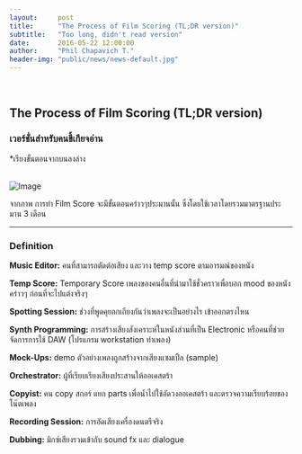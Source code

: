 ```yaml
---
layout:     post
title:      "The Process of Film Scoring (TL;DR version)"
subtitle:   "Too long, didn't read version"
date:       2016-05-22 12:00:00
author:     "Phil Chapavich T."
header-img: "public/news/news-default.jpg"
---
```


<br>

## The Process of Film Scoring (TL;DR version)

### เวอร์ชั่นสำหรับคนขี้เกียจอ่าน

*เรียงขั้นตอนจากบนลงล่าง

<br>

<img class="center-block" src="{{ site.baseurl }}/public/news/2016-05-22/process-film-score.jpg" alt="Image">

จากภาพ การทำ Film Score จะมีขั้นตอนคร่าวๆประมานนั้น ซึ่งโดยใช้เวลาโดยรวมมาตรฐานประมาน 3 เดือน

-----

### Definition

**Music Editor:** คนที่สามารถตัดต่อเสียง และวาง temp score ตามอารมณ์ของหนัง

**Temp Score:** Temporary Score เพลงของคนอื่นที่นำมาใช้ชั่วคราวเพื่อบอก mood ของหนังคร่าวๆ ก่อนที่จะไปแต่งจริงๆ

**Spotting Session:** ช่วงที่พูดคุยถกเถียงกันว่าเพลงจะเป็นอย่างไร เข้าออกตรงไหน

**Synth Programming:** การสร้างเสียงสังเคราะห์ในหนังส่วนที่เป็น Electronic หรือคนที่ช่วยจัดการการใช้ DAW (โปรแกรม workstation ทำเพลง)

**Mock-Ups:** demo ตัวอย่างเพลงถูกสร้างจากเสียงแซมเปิ้ล (sample)

**Orchestrator:** ผู้ที่เรียบเรียงเสียงประสานให้ออเคสตร้า

**Copyist:** คน copy สกอร์ แยก parts เพื่อน้ำไปใช้อัดวงออเคสตร้า และตรวจความเรียบร้อยของโน๊ตเพลง

**Recording Session:** การอัดเสียงเครื่องดนตรีจริง

**Dubbing:** มิกซ์เสียงรวมเข้ากับ sound fx และ dialogue